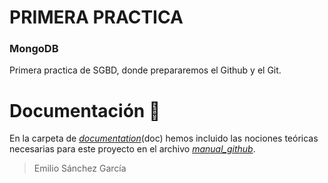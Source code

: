 # PRIMERA PRACTICA
### MongoDB

Primera practica de SGBD, donde prepararemos el Github y el Git.



# Documentación 📝

En la carpeta de *[documentation](https://github.com/SanchezGarciaEmilio/20-09-2021_practica1/tree/main/doc)*(doc) hemos incluido las nociones teóricas necesarias para este proyecto en el archivo *[manual_github](https://github.com/SanchezGarciaEmilio/20-09-2021_practica1/blob/main/doc/Manual_Github.pdf)*.


> Emilio Sánchez García
